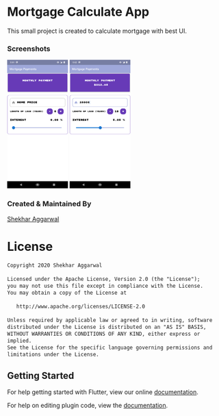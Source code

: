 # Mortgage Calculate App

This small project is created to calculate mortgage with best UI.

### Screenshots

<img src="1.png" height="300em" /> <img src="2.png" height="300em" />

### Created & Maintained By
[Shekhar Aggarwal](https://github.com/shekharAggarwal)

# License

    Copyright 2020 Shekhar Aggarwal

    Licensed under the Apache License, Version 2.0 (the "License");
    you may not use this file except in compliance with the License.
    You may obtain a copy of the License at

       http://www.apache.org/licenses/LICENSE-2.0

    Unless required by applicable law or agreed to in writing, software
    distributed under the License is distributed on an "AS IS" BASIS,
    WITHOUT WARRANTIES OR CONDITIONS OF ANY KIND, either express or implied.
    See the License for the specific language governing permissions and
    limitations under the License.

## Getting Started

For help getting started with Flutter, view our online
[documentation](http://flutter.io/).

For help on editing plugin code, view the [documentation](https://flutter.io/platform-plugins/#edit-code).
